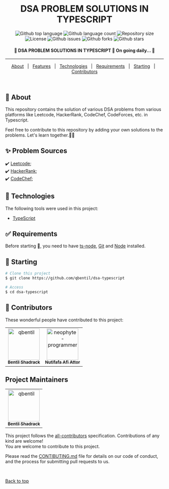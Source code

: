 <h1 align="center">DSA PROBLEM SOLUTIONS IN TYPESCRIPT</h1>

<p align="center">
  <img alt="Github top language" src="https://img.shields.io/github/languages/top/neophyte-programmer/dsa-typescript?color=56BEB8">

  <img alt="Github language count" src="https://img.shields.io/github/languages/count/neophyte-programmer/dsa-typescript?color=56BEB8">

  <img alt="Repository size" src="https://img.shields.io/github/repo-size/neophyte-programmer/dsa-typescript?color=56BEB8">

  <img alt="License" src="https://img.shields.io/github/license/neophyte-programmer/dsa-typescript?color=56BEB8">

  <img alt="Github issues" src="https://img.shields.io/github/issues/neophyte-programmer/dsa-typescript?color=56BEB8" />

  <img alt="Github forks" src="https://img.shields.io/github/forks/neophyte-programmer/dsa-typescript?color=56BEB8" />

  <img alt="Github stars" src="https://img.shields.io/github/stars/neophyte-programmer/dsa-typescript?color=56BEB8" />
</p>

<!-- Status -->

<h4 align="center"> 
	🚧  DSA PROBLEM SOLUTIONS IN TYPESCRIPT 🚀 On going daily...  🚧
</h4>

<hr>

<p align="center">
  <a href="#dart-about">About</a> &#xa0; | &#xa0; 
  <a href="#sparkles-features">Features</a> &#xa0; | &#xa0;
  <a href="#rocket-technologies">Technologies</a> &#xa0; | &#xa0;
  <a href="#white_check_mark-requirements">Requirements</a> &#xa0; | &#xa0;
  <a href="#checkered_flag-starting">Starting</a> &#xa0; | &#xa0;
  <a href="#memo-contributors" target="_blank">Contributors</a>
</p>

<br>

## :dart: About

This repository contains the solution of various DSA problems from various platforms like Leetcode, HackerRank, CodeChef, CodeForces, etc. in Typescript.

Feel free to contribute to this repository by adding your own solutions to the problems.
Let's learn together.👯‍♂️

## :sparkles: Problem Sources

:heavy_check_mark: [Leetcode](https://leetcode.com/);\
:heavy_check_mark: [HackerRank](https://www.hackerrank.com/);\
:heavy_check_mark: [CodeChef](https://www.codechef.com/);

## :rocket: Technologies

The following tools were used in this project:

- [TypeScript](https://www.typescriptlang.org/)

## :white_check_mark: Requirements

Before starting :checkered_flag:, you need to have [ts-node](https://www.typescriptlang.org/), [Git](https://git-scm.com) and [Node](https://nodejs.org/en/) installed.

## :checkered_flag: Starting

```bash
# Clone this project
$ git clone https://github.com/qbentil/dsa-typescript

# Access
$ cd dsa-typescript

```


## :memo: Contributors

These wonderful people have contributed to this project:

<!-- readme: contributors -start -->
<table>
<tr>
    <td align="center">
        <a href="https://github.com/qbentil">
            <img src="https://avatars.githubusercontent.com/u/55560024?v=4" width="100;" alt="qbentil"/>
            <br />
            <sub><b>Bentil Shadrack</b></sub>
        </a>
    </td>
    <td align="center">
        <a href="https://github.com/neophyte-programmer">
            <img src="https://avatars.githubusercontent.com/u/88439064?v=4" width="100;" alt="neophyte-programmer"/>
            <br />
            <sub><b>Nutifafa Afi Attor</b></sub>
        </a>
    </td></tr>
</table>
<!-- readme: contributors -end -->

## Project Maintainers
<!-- readme: collaborators -start -->
<table>
<tr>
    <td align="center">
        <a href="https://github.com/qbentil">
            <img src="https://avatars.githubusercontent.com/u/55560024?v=4" width="100;" alt="qbentil"/>
            <br />
            <sub><b>Bentil Shadrack</b></sub>
        </a>
    </td></tr>
</table>
<!-- readme: collaborators -end -->

This project follows the [all-contributors](#) specification. Contributions of any kind are welcome! \
You are welcome to contribute to this project. 

Please read the [CONTIBUTING.md](https://github.com/neophyte-programmer/dsa-typescript/blob/master/.github/CONTRIBUTING.md) file for details on our code of conduct, and the process for submitting pull requests to us.


&#xa0;

<a href="#top">Back to top</a>
